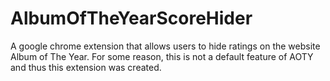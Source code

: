 # AlbumOfTheYearScoreHider
A google chrome extension that allows users to hide ratings on the website Album of The Year. For some reason, this is not a default feature of AOTY and thus this extension was created. 